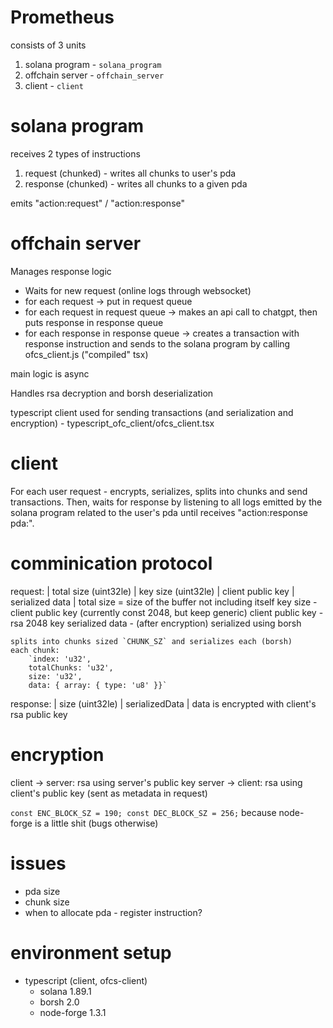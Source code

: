 # Prometheus
consists of 3 units
1. solana program - `solana_program`
2. offchain server - `offchain_server`
3. client - `client`

# solana program
receives 2 types of instructions
1. request (chunked) - writes all chunks to user's pda
2. response (chunked) - writes all chunks to a given pda

emits "action:request" / "action:response"

# offchain server
Manages response logic
- Waits for new request (online logs through websocket)
- for each request -> put in request queue
- for each request in request queue -> makes an api call to chatgpt, then puts response in response queue
- for each response in response queue -> creates a transaction with response instruction and sends to the solana program
    by calling ofcs_client.js ("compiled" tsx)

main logic is async

Handles rsa decryption and borsh deserialization

typescript client used for sending transactions (and serialization and encryption) - typescript_ofc_client/ofcs_client.tsx

# client
For each user request - encrypts, serializes, splits into chunks and send transactions.
Then, waits for response by listening to all logs emitted by the solana program related to the user's pda until receives "action:response pda:<user-pda>".

# comminication protocol
request:
    | total size (uint32le) | key size (uint32le) | client public key | serialized data |
    total size = size of the buffer not including itself
    key size - client public key (currently const 2048, but keep generic)
    client public key - rsa 2048 key
    serialized data - (after encryption) serialized using borsh

    splits into chunks sized `CHUNK_SZ` and serializes each (borsh)
    each chunk:
        `index: 'u32',
        totalChunks: 'u32',
        size: 'u32',
        data: { array: { type: 'u8' }}`

response:
    | size (uint32le) | serializedData |
    data is encrypted with client's rsa public key


# encryption
client -> server: rsa using server's public key
server -> client: rsa using client's public key (sent as metadata in request)

`const ENC_BLOCK_SZ = 190;
const DEC_BLOCK_SZ = 256;`
because node-forge is a little shit (bugs otherwise)


# issues
- pda size
- chunk size
- when to allocate pda - register instruction?


# environment setup
- typescript (client, ofcs-client)
    - solana 1.89.1
    - borsh 2.0
    - node-forge 1.3.1
